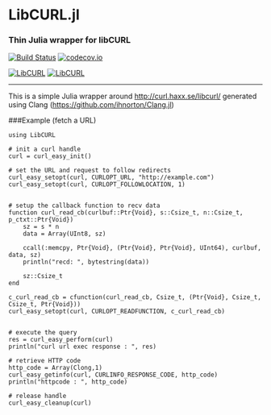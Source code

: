 # LibCURL.jl
### Thin Julia wrapper for libCURL

[![Build Status](https://travis-ci.org/JuliaWeb/LibCURL.jl.svg?branch=master)](https://travis-ci.org/JuliaWeb/LibCURL.jl)
[![codecov.io](http://codecov.io/github/JuliaWeb/LibCURL.jl/coverage.svg?branch=master)](http://codecov.io/github/JuliaWeb/LibCURL.jl?branch=master)

[![LibCURL](http://pkg.julialang.org/badges/LibCURL_0.3.svg)](http://pkg.julialang.org/?pkg=LibCURL&ver=0.3)
[![LibCURL](http://pkg.julialang.org/badges/LibCURL_0.4.svg)](http://pkg.julialang.org/?pkg=LibCURL&ver=0.4)

---
This is a simple Julia wrapper around http://curl.haxx.se/libcurl/ generated using Clang (https://github.com/ihnorton/Clang.jl)

###Example (fetch a URL)
```
using LibCURL

# init a curl handle
curl = curl_easy_init()

# set the URL and request to follow redirects
curl_easy_setopt(curl, CURLOPT_URL, "http://example.com")
curl_easy_setopt(curl, CURLOPT_FOLLOWLOCATION, 1)


# setup the callback function to recv data
function curl_read_cb(curlbuf::Ptr{Void}, s::Csize_t, n::Csize_t, p_ctxt::Ptr{Void})
    sz = s * n
    data = Array(UInt8, sz)

    ccall(:memcpy, Ptr{Void}, (Ptr{Void}, Ptr{Void}, UInt64), curlbuf, data, sz)
    println("recd: ", bytestring(data))

    sz::Csize_t
end

c_curl_read_cb = cfunction(curl_read_cb, Csize_t, (Ptr{Void}, Csize_t, Csize_t, Ptr{Void}))
curl_easy_setopt(curl, CURLOPT_READFUNCTION, c_curl_read_cb)


# execute the query
res = curl_easy_perform(curl)
println("curl url exec response : ", res)

# retrieve HTTP code
http_code = Array(Clong,1)
curl_easy_getinfo(curl, CURLINFO_RESPONSE_CODE, http_code)
println("httpcode : ", http_code)

# release handle
curl_easy_cleanup(curl)

```
